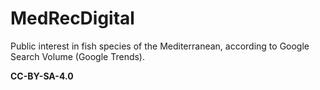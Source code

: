 # MedRecDigital
Public interest in fish species of the Mediterranean, according to Google Search Volume (Google Trends).

**CC-BY-SA-4.0**
